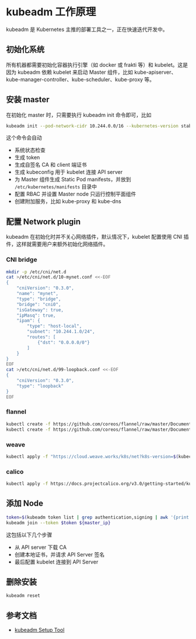 # kubeadm 工作原理

kubeadm 是 Kubernetes 主推的部署工具之一，正在快速迭代开发中。

## 初始化系统

所有机器都需要初始化容器执行引擎（如 docker 或 frakti 等）和 kubelet。这是因为 kubeadm 依赖 kubelet 来启动 Master 组件，比如 kube-apiserver、kube-manager-controller、kube-scheduler、kube-proxy 等。

## 安装 master

在初始化 master 时，只需要执行 kubeadm init 命令即可，比如

```sh
kubeadm init --pod-network-cidr 10.244.0.0/16 --kubernetes-version stable
```

这个命令会自动

- 系统状态检查
- 生成 token
- 生成自签名 CA 和 client 端证书
- 生成 kubeconfig 用于 kubelet 连接 API server
- 为 Master 组件生成 Static Pod manifests，并放到 `/etc/kubernetes/manifests` 目录中
- 配置 RBAC 并设置 Master node 只运行控制平面组件
- 创建附加服务，比如 kube-proxy 和 kube-dns

## 配置 Network plugin

kubeadm 在初始化时并不关心网络插件，默认情况下，kubelet 配置使用 CNI 插件，这样就需要用户来额外初始化网络插件。

### CNI bridge

```sh
mkdir -p /etc/cni/net.d
cat >/etc/cni/net.d/10-mynet.conf <<-EOF
{
    "cniVersion": "0.3.0",
    "name": "mynet",
    "type": "bridge",
    "bridge": "cni0",
    "isGateway": true,
    "ipMasq": true,
    "ipam": {
        "type": "host-local",
        "subnet": "10.244.1.0/24",
        "routes": [
            {"dst": "0.0.0.0/0"}
        ]
    }
}
EOF
cat >/etc/cni/net.d/99-loopback.conf <<-EOF
{
    "cniVersion": "0.3.0",
    "type": "loopback"
}
EOF
```

### flannel

```sh
kubectl create -f https://github.com/coreos/flannel/raw/master/Documentation/kube-flannel-rbac.yml
kubectl create -f https://github.com/coreos/flannel/raw/master/Documentation/kube-flannel.yml
```

### weave

```sh
kubectl apply -f "https://cloud.weave.works/k8s/net?k8s-version=$(kubectl version | base64 | tr -d'\n')"
```

### calico

```sh
kubectl apply -f https://docs.projectcalico.org/v3.0/getting-started/kubernetes/installation/hosted/kubeadm/1.7/calico.yaml
```

## 添加 Node

```sh
token=$(kubeadm token list | grep authentication,signing | awk '{print $1}')
kubeadm join --token $token ${master_ip}
```

这包括以下几个步骤

- 从 API server 下载 CA
- 创建本地证书，并请求 API Server 签名
- 最后配置 kubelet 连接到 API Server

## 删除安装

```sh
kubeadm reset
```

## 参考文档

- [kubeadm Setup Tool](https://kubernetes.io/docs/admin/kubeadm/)
